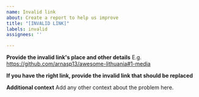 ```yaml
---
name: Invalid link
about: Create a report to help us improve
title: "[INVALID LINK]"
labels: invalid
assignees: ''

---
```


**Provide the invalid link's place and other details**
E.g. https://github.com/arnasp13/awesome-lithuania#1-media

**If you have the right link, provide the invalid link that should be replaced**


**Additional context**
Add any other context about the problem here.
